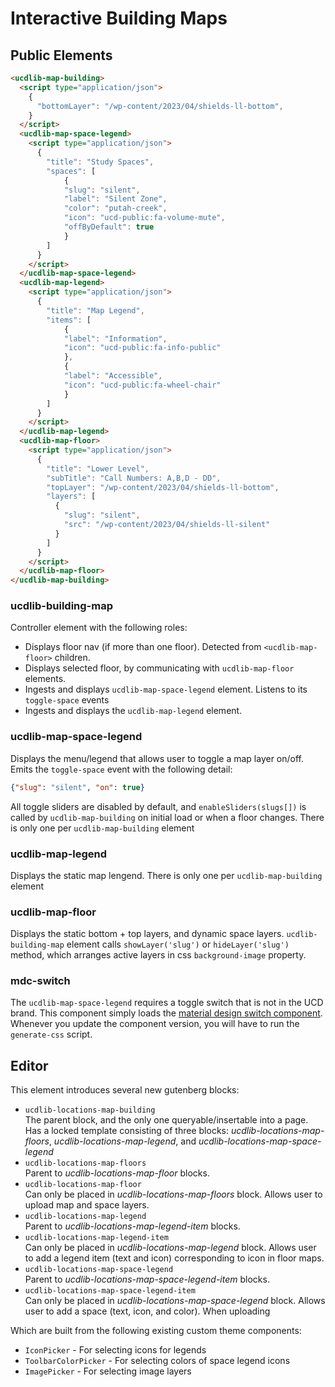 # Interactive Building Maps

## Public Elements

```html
<ucdlib-map-building>
  <script type="application/json">
    {
      "bottomLayer": "/wp-content/2023/04/shields-ll-bottom",
    }
  </script>
  <ucdlib-map-space-legend>
    <script type="application/json">
      {
        "title": "Study Spaces",
        "spaces": [
            {
            "slug": "silent",
            "label": "Silent Zone",
            "color": "putah-creek",
            "icon": "ucd-public:fa-volume-mute",
            "offByDefault": true
            }
        ]
      }
    </script>
  </ucdlib-map-space-legend>
  <ucdlib-map-legend>
    <script type="application/json">
      {
        "title": "Map Legend",
        "items": [
            {
            "label": "Information",
            "icon": "ucd-public:fa-info-public"
            },
            {
            "label": "Accessible",
            "icon": "ucd-public:fa-wheel-chair"
            }
        ]
      }
    </script>
  </ucdlib-map-legend>
  <ucdlib-map-floor>
    <script type="application/json">
      {
        "title": "Lower Level",
        "subTitle": "Call Numbers: A,B,D - DD",
        "topLayer": "/wp-content/2023/04/shields-ll-bottom",
        "layers": [
          {
            "slug": "silent",
            "src": "/wp-content/2023/04/shields-ll-silent"
          }
        ]
      }
    </script>
  </ucdlib-map-floor>
</ucdlib-map-building>
```

### ucdlib-building-map
Controller element with the following roles:
- Displays floor nav (if more than one floor). Detected from `<ucdlib-map-floor>` children.
- Displays selected floor, by communicating with `ucdlib-map-floor` elements.
- Ingests and displays `ucdlib-map-space-legend` element. Listens to its `toggle-space` events
- Ingests and displays the `ucdlib-map-legend` element.

### ucdlib-map-space-legend
Displays the menu/legend that allows user to toggle a map layer on/off. Emits the `toggle-space` event with the following detail: 
```json
{"slug": "silent", "on": true}
```
All toggle sliders are disabled by default, and `enableSliders(slugs[])` is called by `ucdlib-map-building` on initial load or when a floor changes.
There is only one per `ucdlib-map-building` element

### ucdlib-map-legend
Displays the static map lengend. There is only one per `ucdlib-map-building` element

### ucdlib-map-floor
Displays the static bottom + top layers, and dynamic space layers. `ucdlib-building-map` element calls `showLayer('slug')` or `hideLayer('slug')` method, which arranges active layers in css `background-image` property.

### mdc-switch
The `ucdlib-map-space-legend` requires a toggle switch that is not in the UCD brand. This component simply loads the [material design switch component](https://www.npmjs.com/package/@material/switch). Whenever you update the component version, you will have to run the `generate-css` script.

## Editor

This element introduces several new gutenberg blocks:
- `ucdlib-locations-map-building`  
  The parent block, and the only one queryable/insertable into a page. Has a locked template consisting of three blocks: *ucdlib-locations-map-floors*, *ucdlib-locations-map-legend*, and *ucdlib-locations-map-space-legend*
- `ucdlib-locations-map-floors`  
  Parent to *ucdlib-locations-map-floor* blocks.
- `ucdlib-locations-map-floor`  
  Can only be placed in *ucdlib-locations-map-floors* block. Allows user to upload map and space layers.
- `ucdlib-locations-map-legend`  
  Parent to *ucdlib-locations-map-legend-item* blocks.
- `ucdlib-locations-map-legend-item`  
  Can only be placed in *ucdlib-locations-map-legend* block. Allows user to add a legend item (text and icon) corresponding to icon in floor maps.
- `ucdlib-locations-map-space-legend`  
  Parent to *ucdlib-locations-map-space-legend-item* blocks.
- `ucdlib-locations-map-space-legend-item`  
  Can only be placed in *ucdlib-locations-map-space-legend* block. Allows user to add a space (text, icon, and color). When uploading

Which are built from the following existing custom theme components:
- `IconPicker` - For selecting icons for legends
- `ToolbarColorPicker` - For selecting colors of space legend icons
- `ImagePicker` - For selecting image layers